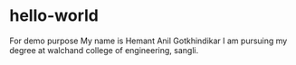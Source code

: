 # hello-world
For demo purpose
My name is Hemant Anil Gotkhindikar
I am pursuing my degree at walchand college of engineering, sangli.
